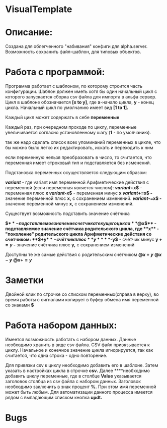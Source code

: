 # VisualTemplate
# Описание:

Создана для облегченного "набивания" конфиги для alpha.server. Возможность сохранить файл-шаблон, для типовых объектов.

# Работа с программой:

Программа работает с шаблоном, по которому строится часть конфигурации. Шаблон должен иметь хотя бы один начальный цикл с которого запускается сборка csv файла для импорта в альфа сервер. Цикл в шаблоне обозначается **[x to y]**, где **x**-начало цикла, **y** - конец цикла. Начальный цикл по умолчанию имеет вид **[1 to 1].** 

Каждый цикл может содержать в себе **переменные**

Каждый раз, при очередном проходе по циклу, переменные увеличивается согласно установленному шагу (**1** - по умолчанию).

так же надо сделать список всех упоминаний переменных в цикле, что бы можно было легко их редактировать, искать и переходить к ним

если переменную нельзя преобразовать в число, то считается, что переменная имеет строковый тип и подставляется без изменений.

Подстановка переменных осуществляется следующим образом:

**$variant$** - где variant имя переменной 
Арифметические действия с переменной (если переменная является числом): 
**$variant$+x$** - переменная плюс **х 
$variant$-x$** - переменная минус **х 
$variant$+=x$ -**  значение переменной плюс **х,** с сохранением изменений. 
**$variant$-=x$ -**  значение переменной минус **х,** с сохранением изменений. 

Существует возможность подставить значение счётчика

**$$** - подставляемое значение счетчика текущего цикла 
**$@x$** - подставляемое значение счётчика родительского цикла, где **x** - "поколение" родительского цикла 
Арифметические действия со счетчиком: 
**$+y$** - счётчик плюс **y** 
**$-y$** - счётчик минус **y 
$+=y$ -**  значение счётчика плюс **y,** с сохранением изменений 

Доступны те же самые действия с родительским счётчиком
**$@x+y$** 
**$@x-y$** 
**$@x+=y$** 

# Заметки

Двойной клик по строчке со списком переменных(справа в верху), во время работы с сигналами копирует в буфер обмена имя переменной со знаками **$**

# Работа набором данных:

Имеется возможность работать с набором данных. Данные необходимо хранить в виде csv файла. CSV файл привязывается к циклу. Начальное и конечное значение цикла игнорируется, так как считается, что одна строка - одно повторение.

Для привязки csv к циклу необходимо добавить его в шаблоне. Затем указать в настройках цикла в строчке **csv.** Далее ****необходимо добавить циклу переменные, где в столбце **Value** указывается заголовок столбца из csv файла с набором данных. Заголовок необходимо заключить в знак процент **%.** При этом имя переменной может быть любым. Для автоматизации данного процесса имеется рядом с выпадающим списком кнопка **updt.**

# Bugs
